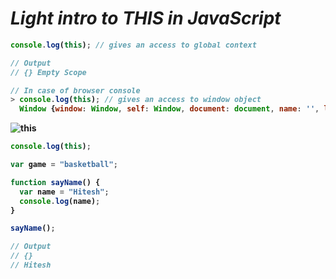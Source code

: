 # _Light intro to THIS in JavaScript_


<b>

```javascript
console.log(this); // gives an access to global context

// Output
// {} Empty Scope
```

```javascript
// In case of browser console
> console.log(this); // gives an access to window object
  Window {window: Window, self: Window, document: document, name: '', location: Location, …}
```


![this](https://user-images.githubusercontent.com/91872149/216897231-a88c0ed1-69f1-405e-98c7-f574b1f27937.png)

```javascript
console.log(this);

var game = "basketball";

function sayName() {
  var name = "Hitesh";
  console.log(name);
}

sayName();

// Output
// {}
// Hitesh
```
</b>
